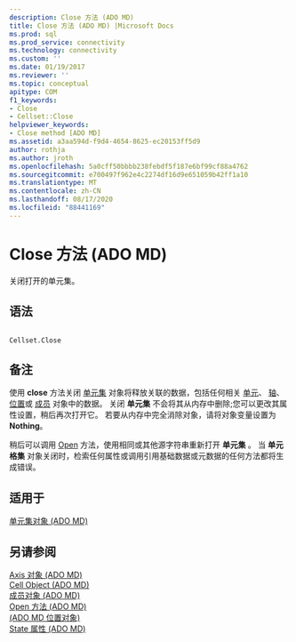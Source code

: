 ```yaml
---
description: Close 方法 (ADO MD)
title: Close 方法 (ADO MD) |Microsoft Docs
ms.prod: sql
ms.prod_service: connectivity
ms.technology: connectivity
ms.custom: ''
ms.date: 01/19/2017
ms.reviewer: ''
ms.topic: conceptual
apitype: COM
f1_keywords:
- Close
- Cellset::Close
helpviewer_keywords:
- Close method [ADO MD]
ms.assetid: a3aa594d-f9d4-4654-8625-ec20153ff5d9
author: rothja
ms.author: jroth
ms.openlocfilehash: 5a0cff50bbbb238febdf5f187e6bf99cf88a4762
ms.sourcegitcommit: e700497f962e4c2274df16d9e651059b42ff1a10
ms.translationtype: MT
ms.contentlocale: zh-CN
ms.lasthandoff: 08/17/2020
ms.locfileid: "88441169"
---
```

# <a name="close-method-ado-md"></a>Close 方法 (ADO MD)
关闭打开的单元集。  
  
## <a name="syntax"></a>语法  
  
```  
  
Cellset.Close  
```  
  
## <a name="remarks"></a>备注  
 使用 **close** 方法关闭 [单元集](../../../ado/reference/ado-md-api/cellset-object-ado-md.md) 对象将释放关联的数据，包括任何相关 [单元](../../../ado/reference/ado-md-api/cell-object-ado-md.md)、 [轴](../../../ado/reference/ado-md-api/axis-object-ado-md.md)、 [位置](../../../ado/reference/ado-md-api/position-object-ado-md.md)或 [成员](../../../ado/reference/ado-md-api/member-object-ado-md.md) 对象中的数据。 关闭 **单元集** 不会将其从内存中删除;您可以更改其属性设置，稍后再次打开它。 若要从内存中完全消除对象，请将对象变量设置为 **Nothing**。  
  
 稍后可以调用 [Open](../../../ado/reference/ado-md-api/open-method-ado-md.md) 方法，使用相同或其他源字符串重新打开 **单元集** 。 当 **单元格集** 对象关闭时，检索任何属性或调用引用基础数据或元数据的任何方法都将生成错误。  
  
## <a name="applies-to"></a>适用于  
 [单元集对象 (ADO MD)](../../../ado/reference/ado-md-api/cellset-object-ado-md.md)  
  
## <a name="see-also"></a>另请参阅  
 [Axis 对象 (ADO MD) ](../../../ado/reference/ado-md-api/axis-object-ado-md.md)   
 [Cell Object (ADO MD) ](../../../ado/reference/ado-md-api/cell-object-ado-md.md)   
 [成员对象 (ADO MD) ](../../../ado/reference/ado-md-api/member-object-ado-md.md)   
 [Open 方法 (ADO MD) ](../../../ado/reference/ado-md-api/open-method-ado-md.md)   
 [ (ADO MD 位置对象) ](../../../ado/reference/ado-md-api/position-object-ado-md.md)   
 [State 属性 (ADO MD)](../../../ado/reference/ado-md-api/state-property-ado-md.md)
